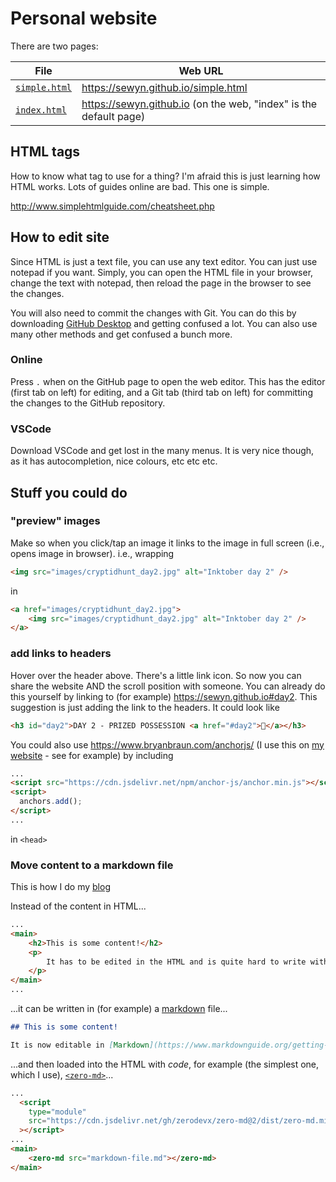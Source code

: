 # Personal website

There are two pages:

| File | Web URL |
| --- | --- |
| [`simple.html`](./simple.html) | <https://sewyn.github.io/simple.html> |
| [`index.html`](./index.html) | <https://sewyn.github.io> (on the web, "index" is the default page) |

## HTML tags

How to know what tag to use for a thing? I'm afraid this is just learning how HTML works. Lots of guides online are bad. This one is simple.

<http://www.simplehtmlguide.com/cheatsheet.php>

## How to edit site

Since HTML is just a text file, you can use any text editor. You can just use notepad if you want. Simply, you can open the HTML file in your browser, change the text with notepad, then reload the page in the browser to see the changes.

You will also need to commit the changes with Git. You can do this by downloading [GitHub Desktop](https://desktop.github.com/) and getting confused a lot. You can also use many other methods and get confused a bunch more.

### Online

Press `.` when on the GitHub page to open the web editor. This has the editor (first tab on left) for editing, and a Git tab (third tab on left) for committing the changes to the GitHub repository.

### VSCode

Download VSCode and get lost in the many menus. It is very nice though, as it has autocompletion, nice colours, etc etc etc.

## Stuff you could do

### "preview" images

Make so when you click/tap an image it links to the image in full screen (i.e., opens image in browser). i.e., wrapping

```html
<img src="images/cryptidhunt_day2.jpg" alt="Inktober day 2" />
```

in

```html
<a href="images/cryptidhunt_day2.jpg">
    <img src="images/cryptidhunt_day2.jpg" alt="Inktober day 2" />
</a>
```

### add links to headers

Hover over the header above. There's a little link icon. So now you can share the website AND the scroll position with someone. You can already do this yourself by linking to (for example) <https://sewyn.github.io#day2>. This suggestion is just adding the link to the headers. It could look like

```html
<h3 id="day2">DAY 2 - PRIZED POSSESSION <a href="#day2">🔗</a></h3>
```

You could also use <https://www.bryanbraun.com/anchorjs/> (I use this on [my website](https://blog.alifeee.co.uk/sketch-your-society/) - see for example) by including

```html
...
<script src="https://cdn.jsdelivr.net/npm/anchor-js/anchor.min.js"></script>
<script>
  anchors.add();
</script>
...
```

in `<head>`

### Move content to a markdown file

This is how I do my [blog](https://blog.alifeee.co.uk)

Instead of the content in HTML...

```html
...
<main>
    <h2>This is some content!</h2>
    <p>
        It has to be edited in the HTML and is quite hard to write with all the a <a href="http://www.simplehtmlguide.com/cheatsheet.php">tags</a> and <i>cool</i> elements everywhere
    </p>
</main>
...
```

...it can be written in (for example) a [markdown](https://www.markdownguide.org/getting-started/) file...

```md
## This is some content!

It is now editable in [Markdown](https://www.markdownguide.org/getting-started/), which is much more readable by a human, and harder to make mistakes. Pretty *cool*, eh?
```

...and then loaded into the HTML with *code*, for example (the simplest one, which I use), [`<zero-md>`](https://github.com/zerodevx/zero-md)...

```html
...
  <script
    type="module"
    src="https://cdn.jsdelivr.net/gh/zerodevx/zero-md@2/dist/zero-md.min.js"
  ></script>
...
<main>
    <zero-md src="markdown-file.md"></zero-md>
</main>
```
